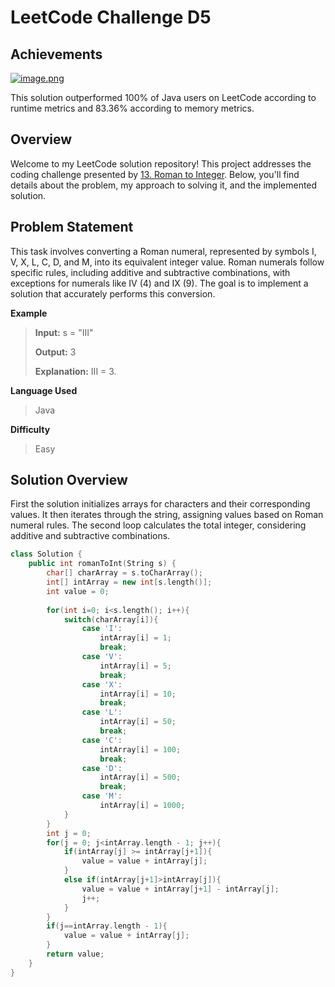 
# LeetCode Challenge D5
## Achievements
[![image.png](https://i.postimg.cc/pTMcrxNC/image.png)](https://postimg.cc/xkg3pw1N)

This solution outperformed 100% of Java users on LeetCode according to runtime metrics and 83.36% according to memory metrics.


## Overview

Welcome to my LeetCode solution repository! This project addresses the coding challenge presented by  [13.  Roman to Integer](https://leetcode.com/problems/roman-to-integer/). Below, you'll find details about the problem, my approach to solving it, and the implemented solution.

## Problem Statement

This task involves converting a Roman numeral, represented by symbols I, V, X, L, C, D, and M, into its equivalent integer value. Roman numerals follow specific rules, including additive and subtractive combinations, with exceptions for numerals like IV (4) and IX (9). The goal is to implement a solution that accurately performs this conversion.


**Example**

> **Input:** s = "III"
> 
> **Output:** 3
>
> **Explanation:** III = 3.

**Language Used**
> Java

**Difficulty**

> Easy



## Solution Overview

First the solution initializes arrays for characters and their corresponding values. It then iterates through the string, assigning values based on Roman numeral rules. The second loop calculates the total integer, considering additive and subtractive combinations.

```cpp
class Solution {  
    public int romanToInt(String s) {  
        char[] charArray = s.toCharArray();  
        int[] intArray = new int[s.length()];  
        int value = 0;  
  
        for(int i=0; i<s.length(); i++){  
            switch(charArray[i]){  
                case 'I':  
                    intArray[i] = 1;  
                    break;  
                case 'V':  
                    intArray[i] = 5;  
                    break;  
                case 'X':  
                    intArray[i] = 10;  
                    break;  
                case 'L':  
                    intArray[i] = 50;  
                    break;  
                case 'C':  
                    intArray[i] = 100;  
                    break;  
                case 'D':  
                    intArray[i] = 500;  
                    break;  
                case 'M':  
                    intArray[i] = 1000;  
            }  
        }  
        int j = 0;  
        for(j = 0; j<intArray.length - 1; j++){  
            if(intArray[j] >= intArray[j+1]){  
                value = value + intArray[j];  
            }  
            else if(intArray[j+1]>intArray[j]){  
                value = value + intArray[j+1] - intArray[j];  
                j++;  
            }  
        }  
        if(j==intArray.length - 1){  
            value = value + intArray[j];  
        }  
        return value;  
    }  
}
```




